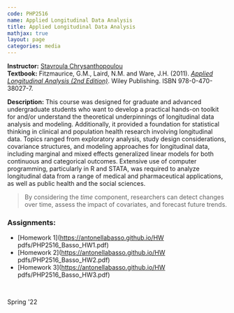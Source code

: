 ```yaml
---
code: PHP2516 
name: Applied Longitudinal Data Analysis 
title: Applied Longitudinal Data Analysis 
mathjax: true
layout: page
categories: media
---
```


**Instructor:** [Stavroula Chrysanthopoulou](https://vivo.brown.edu/display/schrysan) <br>
**Textbook:** Fitzmaurice, G.M., Laird, N.M. and Ware, J.H. (2011). [*Applied Longitudinal Analysis (2nd Edition)*](https://www.wiley.com/en-sg/Applied+Longitudinal+Analysis%2C+2nd+Edition-p-9780470380277). Wiley Publishing. ISBN 978-0-470-38027-7.

<!-- Longitudinal data analysis offers a powerful approach to study temporal changes, individual trajectories, and relationships over time. By considering the within-subject variability and accounting for correlation structures, researchers can gain valuable insights into the dynamic nature of phenomena and make more accurate predictions or informed decisions. -->

**Description:** This course was designed for graduate and advanced undergraduate students who want to develop a practical hands-on toolkit for and/or understand the theoretical underpinnings of longitudinal data analysis and modeling. Additionally, it provided a foundation for statistical thinking in clinical and population health research involving longitudinal data. Topics ranged from exploratory analysis, study design considerations, covariance structures, and modeling approaches for longitudinal data, including marginal and mixed effects generalized linear models for both continuous and categorical outcomes. Extensive use of computer programming, particularly in R and STATA, was required to analyze longitudinal data from a range of medical and pharmaceutical applications, as well as public health and the social sciences. 

> By considering the *time* component, researchers can detect changes over time, assess the impact of covariates, and forecast future trends.

<h3>Assignments:</h3>

- [Homework 1](https://antonellabasso.github.io/HW pdfs/PHP2516_Basso_HW1.pdf)
- [Homework 2](https://antonellabasso.github.io/HW pdfs/PHP2516_Basso_HW2.pdf)
- [Homework 3](https://antonellabasso.github.io/HW pdfs/PHP2516_Basso_HW3.pdf)
  
&nbsp;

Spring '22
